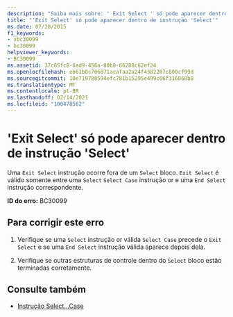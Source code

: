 ```yaml
---
description: "Saiba mais sobre: ' Exit Select ' só pode aparecer dentro de uma instrução ' Select '"
title: "'Exit Select' só pode aparecer dentro de instrução 'Select'"
ms.date: 07/20/2015
f1_keywords:
- vbc30099
- bc30099
helpviewer_keywords:
- BC30099
ms.assetid: 37c65fc8-6ad9-456a-80b8-66288c62ef24
ms.openlocfilehash: eb61b0c706871acafaa2a24f4382207c800cf99d
ms.sourcegitcommit: 10e719780594efc781b15295e499c66f316068b8
ms.translationtype: MT
ms.contentlocale: pt-BR
ms.lasthandoff: 02/14/2021
ms.locfileid: "100478562"
---
```

# <a name="exit-select-can-only-appear-inside-a-select-statement"></a>'Exit Select' só pode aparecer dentro de instrução 'Select'

Uma `Exit Select` instrução ocorre fora de um `Select` bloco. `Exit Select` é válido somente entre uma `Select` `Select Case` instrução or e uma `End Select` instrução correspondente.  
  
 **ID do erro:** BC30099  
  
## <a name="to-correct-this-error"></a>Para corrigir este erro  
  
1. Verifique se uma `Select` instrução or válida `Select Case` precede o `Exit Select` e se uma `End Select` instrução válida aparece depois dela.  
  
2. Verifique se outras estruturas de controle dentro do `Select` bloco estão terminadas corretamente.  
  
## <a name="see-also"></a>Consulte também

- [Instrução Select...Case](../language-reference/statements/select-case-statement.md)
